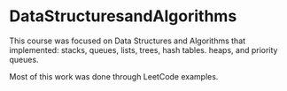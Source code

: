 # DataStructuresandAlgorithms
This course was focused on Data Structures and Algorithms that implemented:
stacks, queues, lists, trees, hash tables. heaps, and priority queues.

Most of this work was done through LeetCode examples.
